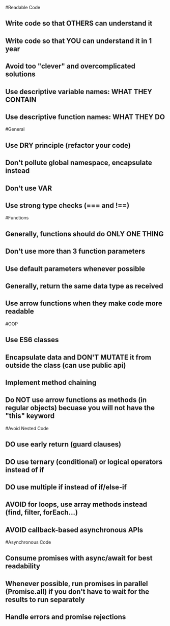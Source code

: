 #Readable Code

## Write code so that OTHERS can understand it

## Write code so that YOU can understand it in 1 year

## Avoid too "clever" and overcomplicated solutions

## Use descriptive variable names: WHAT THEY CONTAIN

## Use descriptive function names: WHAT THEY DO

#General

## Use DRY principle (refactor your code)

## Don't pollute global namespace, encapsulate instead

## Don't use VAR

## Use strong type checks (=== and !==)

#Functions

## Generally, functions should do ONLY ONE THING

## Don't use more than 3 function parameters

## Use default parameters whenever possible

## Generally, return the same data type as received

## Use arrow functions when they make code more readable

#OOP

## Use ES6 classes

## Encapsulate data and DON'T MUTATE it from outside the class (can use public api)

## Implement method chaining

## Do NOT use arrow functions as methods (in regular objects) becuase you will not have the "this" keyword

#Avoid Nested Code

## DO use early return (guard clauses)

## DO use ternary (conditional) or logical operators instead of if

## DO use multiple if instead of if/else-if

## AVOID for loops, use array methods instead (find, filter, forEach...)

## AVOID callback-based asynchronous APIs

#Asynchronous Code

## Consume promises with async/await for best readability

## Whenever possible, run promises in parallel (Promise.all) if you don't have to wait for the results to run separately

## Handle errors and promise rejections
